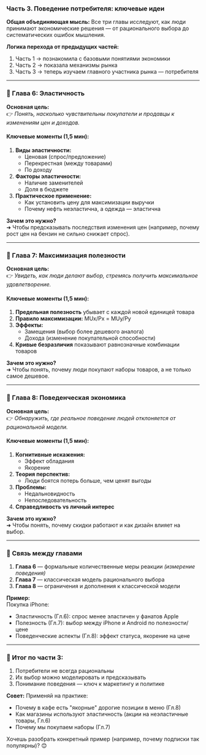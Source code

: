 ### **Часть 3. Поведение потребителя: ключевые идеи**

**Общая объединяющая мысль:**
Все три главы исследуют, как люди принимают экономические решения — от рационального выбора до систематических ошибок мышления.

**Логика перехода от предыдущих частей:**
1. Часть 1 → познакомила с базовыми понятиями экономики
2. Часть 2 → показала механизмы рынка
3. Часть 3 → теперь изучаем главного участника рынка — потребителя

---

### **📌 Глава 6: Эластичность**
**Основная цель:**  
👉 *Понять, насколько чувствительны покупатели и продавцы к изменениям цен и доходов.*

#### **Ключевые моменты (1,5 мин):**
1. **Виды эластичности:**
   - Ценовая (спрос/предложение)
   - Перекрестная (между товарами)
   - По доходу
2. **Факторы эластичности:**
   - Наличие заменителей
   - Доля в бюджете
3. **Практическое применение:**
   - Как установить цену для максимизации выручки
   - Почему нефть неэластична, а одежда — эластична

**Зачем это нужно?**  
➜ Чтобы предсказывать последствия изменения цен (например, почему рост цен на бензин не сильно снижает спрос).

---

### **📌 Глава 7: Максимизация полезности**
**Основная цель:**  
👉 *Увидеть, как люди делают выбор, стремясь получить максимальное удовлетворение.*

#### **Ключевые моменты (1,5 мин):**
1. **Предельная полезность** убывает с каждой новой единицей товара
2. **Правило максимизации:** MUx/Px = MUy/Py
3. **Эффекты:**
   - Замещения (выбор более дешевого аналога)
   - Дохода (изменение покупательной способности)
4. **Кривые безразличия** показывают равнозначные комбинации товаров

**Зачем это нужно?**  
➜ Чтобы понять, почему люди покупают наборы товаров, а не только самое дешевое.

---

### **📌 Глава 8: Поведенческая экономика**
**Основная цель:**  
👉 *Обнаружить, где реальное поведение людей отклоняется от рациональной модели.*

#### **Ключевые моменты (1,5 мин):**
1. **Когнитивные искажения:**
   - Эффект обладания
   - Якорение
2. **Теория перспектив:**
   - Люди боятся потерь больше, чем ценят выгоды
3. **Проблемы:**
   - Недальновидность
   - Непоследовательность
4. **Справедливость vs личный интерес**

**Зачем это нужно?**  
➜ Чтобы понять, почему скидки работают и как дизайн влияет на выбор.

---

### **🔹 Связь между главами**
1. **Глава 6** — формальные количественные меры реакции *(измерение поведения)*
2. **Глава 7** — классическая модель рационального выбора
3. **Глава 8** — ограничения и дополнения к классической модели

**Пример:**  
Покупка iPhone:
- Эластичность (Гл.6): спрос менее эластичен у фанатов Apple
- Полезность (Гл.7): выбор между iPhone и Android по полезности/цене
- Поведенческие аспекты (Гл.8): эффект статуса, якорение на цене

---

### **🎯 Итог по части 3:**
1. Потребители не всегда рациональны
2. Их выбор можно моделировать и предсказывать
3. Понимание поведения — ключ к маркетингу и политике

**Совет:** Применяй на практике:
- Почему в кафе есть "якорные" дорогие позиции в меню (Гл.8)
- Как магазины используют эластичность (акции на неэластичные товары, Гл.6)
- Почему мы покупаем наборы (Гл.7)

Хочешь разобрать конкретный пример (например, почему подписки так популярны)? 😊
